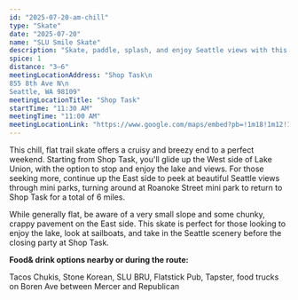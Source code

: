 ```yaml
---
id: "2025-07-20-am-chill"
type: "Skate"
date: "2025-07-20"
name: "SLU Smile Skate"
description: "Skate, paddle, splash, and enjoy Seattle views with this low-spice ending to a perfect weekend"
spice: 1
distance: "3–6"
meetingLocationAddress: "Shop Task\n
855 8th Ave N\n
Seattle, WA 98109"
meetingLocationTitle: "Shop Task"
startTime: "11:30 AM"
meetingTime: "11:00 AM"
meetingLocationLink: "https://www.google.com/maps/embed?pb=!1m18!1m12!1m3!1d4897.392102882986!2d-122.3416312069582!3d47.62815246699755!2m3!1f0!2f0!3f0!3m2!1i1024!2i768!4f13.1!3m3!1m2!1s0x5490146018d1cfef%3A0x5b4d072f58dc5393!2sShop%20Task%20-%20Inline%20Skate%20Shop!5e0!3m2!1sen!2sus!4v1752211014843!5m2!1sen!2sus"
---
```


This chill, flat trail skate offers a cruisy and breezy end to a perfect weekend. Starting from Shop Task, you'll glide up the West side of Lake Union, with the option to stop and enjoy the lake and views. For those seeking more, continue up the East side to peek at beautiful Seattle views through mini parks, turning around at Roanoke Street mini park to return to Shop Task for a total of 6 miles.

While generally flat, be aware of a very small slope and some chunky, crappy pavement on the East side. This skate is perfect for those looking to enjoy the lake, look at sailboats, and take in the Seattle scenery before the closing party at Shop Task.

**Food& drink options nearby or during the route:**

Tacos Chukis, Stone Korean, SLU BRU, Flatstick Pub, Tapster, food trucks on Boren Ave between Mercer and Republican
